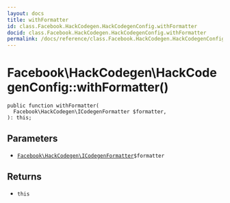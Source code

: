 ```yaml
---
layout: docs
title: withFormatter
id: class.Facebook.HackCodegen.HackCodegenConfig.withFormatter
docid: class.Facebook.HackCodegen.HackCodegenConfig.withFormatter
permalink: /docs/reference/class.Facebook.HackCodegen.HackCodegenConfig.withFormatter.md
---
```

# Facebook\\HackCodegen\\HackCodegenConfig::withFormatter()




``` Hack
public function withFormatter(
  Facebook\HackCodegen\ICodegenFormatter $formatter,
): this;
```




## Parameters




- [` Facebook\HackCodegen\ICodegenFormatter `](<interface.Facebook.HackCodegen.ICodegenFormatter.md>)`` $formatter ``




## Returns




+ ` this `